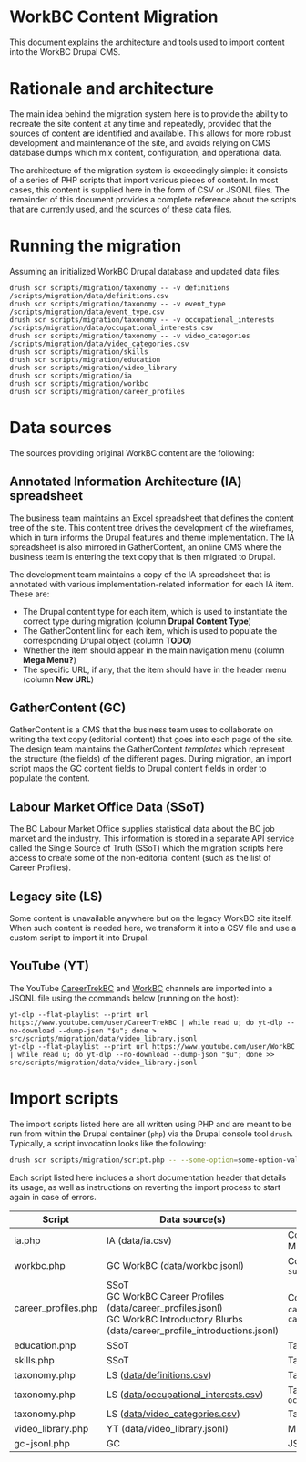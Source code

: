 WorkBC Content Migration
========================

This document explains the architecture and tools used to import content into the WorkBC Drupal CMS.

# Rationale and architecture
The main idea behind the migration system here is to provide the ability to recreate the site content at any time and repeatedly, provided that the sources of content are identified and available. This allows for more robust development and maintenance of the site, and avoids relying on CMS database dumps which mix content, configuration, and operational data.

The architecture of the migration system is exceedingly simple: it consists of a series of PHP scripts that import various pieces of content. In most cases, this content is supplied here in the form of CSV or JSONL files. The remainder of this document provides a complete reference about the scripts that are currently used, and the sources of these data files.

# Running the migration
Assuming an initialized WorkBC Drupal database and updated data files:
```
drush scr scripts/migration/taxonomy -- -v definitions /scripts/migration/data/definitions.csv
drush scr scripts/migration/taxonomy -- -v event_type /scripts/migration/data/event_type.csv
drush scr scripts/migration/taxonomy -- -v occupational_interests /scripts/migration/data/occupational_interests.csv
drush scr scripts/migration/taxonomy -- -v video_categories /scripts/migration/data/video_categories.csv
drush scr scripts/migration/skills
drush scr scripts/migration/education
drush scr scripts/migration/video_library
drush scr scripts/migration/ia
drush scr scripts/migration/workbc
drush scr scripts/migration/career_profiles
```

# Data sources
The sources providing original WorkBC content are the following:

## Annotated Information Architecture (IA) spreadsheet
The business team maintains an Excel spreadsheet that defines the content tree of the site. This content tree drives the development of the wireframes, which in turn informs the Drupal features and theme implementation. The IA spreadsheet is also mirrored in GatherContent, an online CMS where the business team is entering the text copy that is then migrated to Drupal.

The development team maintains a copy of the IA spreadsheet that is annotated with various implementation-related information for each IA item. These are:
- The Drupal content type for each item, which is used to instantiate the correct type during migration (column **Drupal Content Type**)
- The GatherContent link for each item, which is used to populate the corresponding Drupal object (column **TODO**)
- Whether the item should appear in the main navigation menu (column **Mega Menu?**)
- The specific URL, if any, that the item should have in the header menu (column **New URL**)

## GatherContent (GC)
GatherContent is a CMS that the business team uses to collaborate on writing the text copy (editorial content) that goes into each page of the site. The design team maintains the GatherContent _templates_ which represent the structure (the fields) of the different pages. During migration, an import script maps the GC content fields to Drupal content fields in order to populate the content.

## Labour Market Office Data (SSoT)
The BC Labour Market Office supplies statistical data about the BC job market and the industry. This information is stored in a separate API service called the Single Source of Truth (SSoT) which the migration scripts here access to create some of the non-editorial content (such as the list of Career Profiles).

## Legacy site (LS)
Some content is unavailable anywhere but on the legacy WorkBC site itself. When such content is needed here, we transform it into a CSV file and use a custom script to import it into Drupal.

## YouTube (YT)
The YouTube [CareerTrekBC](https://www.youtube.com/user/CareerTrekBC) and [WorkBC](https://www.youtube.com/user/WorkBC) channels are imported into a JSONL file using the commands below (running on the host):
```
yt-dlp --flat-playlist --print url https://www.youtube.com/user/CareerTrekBC | while read u; do yt-dlp --no-download --dump-json "$u"; done > src/scripts/migration/data/video_library.jsonl
yt-dlp --flat-playlist --print url https://www.youtube.com/user/WorkBC | while read u; do yt-dlp --no-download --dump-json "$u"; done >> src/scripts/migration/data/video_library.jsonl
```

# Import scripts
The import scripts listed here are all written using PHP and are meant to be run from within the Drupal container (`php`) via the Drupal console tool `drush`. Typically, a script invocation looks like the following:
```bash
drush scr scripts/migration/script.php -- --some-option=some-option-value csv-filename-or-other-operand
```
Each script listed here includes a short documentation header that details its usage, as well as instructions on reverting the import process to start again in case of errors.

| Script | Data source(s) | Output(s) |
| -------| -------------- | -----------------|
| ia.php  | IA (data/ia.csv) | Content type `page`<br>Menu `main` |
| workbc.php | GC WorkBC (data/workbc.jsonl) | Content types `blog`, `news`, `success_story` |
| career_profiles.php | SSoT<br>GC WorkBC Career Profiles (data/career_profiles.jsonl)<br>GC WorkBC Introductory Blurbs (data/career_profile_introductions.jsonl) | Content types `career_profile`, `career_profile_introductions` |
| education.php | SSoT | Taxonomy `education` |
| skills.php | SSoT | Taxonomy `skills` |
| taxonomy.php | LS ([data/definitions.csv](https://www.workbc.ca/Jobs-Careers/Career-Toolkit/Definitions.aspx)) | Taxonomy `definitions` |
| taxonomy.php | LS ([data/occupational_interests.csv](https://www.workbc.ca/Labour-Market-Industry/Skills-for-the-Future-Workforce.aspx#characteristics)) | Taxonomy `occupational_interests` |
| taxonomy.php | LS ([data/video_categories.csv](https://www.workbc.ca/videolibrary/)) | Taxonomy `video_categories` |
| video_library.php | YT (data/video_library.jsonl) | Media type `remote_video` |
| gc-jsonl.php | GC | JSONL file |

